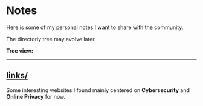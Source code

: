 # Notes

Here is some of my personal notes I want to share with the community.


The directoriy tree may evolve later.

**Tree view:**

---

## [links/](./links/)
Some interesting websites I found mainly centered on **Cybersecurity** and **Online Privacy** for now.
